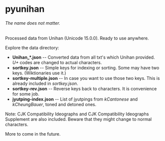 # pyunihan
###### The name does not matter.

Processed data from Unihan (Unicode 15.0.0). Ready to use anywhere.

Explore the data directory:
* **Unihan_*.json** -- Converted data from all txt's which Unihan provided. *U+* codes are changed to actual characters.
* **sortkey.json** -- Simple keys for indexing or sorting. Some may have two keys. (Wiktionaries use it.)
* **sortkey-multiple.json** -- In case you want to use those two keys. This is already included in *sortkey.json*.
* **sortkey-rev.json** -- Reverse keys back to characters. It is convenience for some job.
* **jyutping-index.json** -- List of jyutpings from *kCantonese* and *kCheungBauer*, toned and detoned ones.

Note: CJK Compatibility Ideographs and CJK Compatibility Ideographs Supplement are also included. Beware that they might change to normal characters.

More to come in the future.
